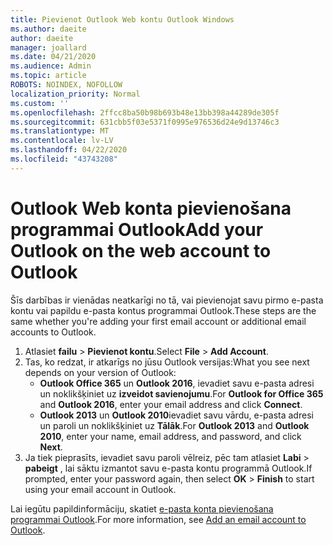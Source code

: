 ```yaml
---
title: Pievienot Outlook Web kontu Outlook Windows
ms.author: daeite
author: daeite
manager: joallard
ms.date: 04/21/2020
ms.audience: Admin
ms.topic: article
ROBOTS: NOINDEX, NOFOLLOW
localization_priority: Normal
ms.custom: ''
ms.openlocfilehash: 2ffcc8ba50b98b693b48e13bb398a44289de305f
ms.sourcegitcommit: 631cbb5f03e5371f0995e976536d24e9d13746c3
ms.translationtype: MT
ms.contentlocale: lv-LV
ms.lasthandoff: 04/22/2020
ms.locfileid: "43743208"
---
```

# <a name="add-your-outlook-on-the-web-account-to-outlook"></a><span data-ttu-id="607f8-102">Outlook Web konta pievienošana programmai Outlook</span><span class="sxs-lookup"><span data-stu-id="607f8-102">Add your Outlook on the web account to Outlook</span></span>

<span data-ttu-id="607f8-103">Šīs darbības ir vienādas neatkarīgi no tā, vai pievienojat savu pirmo e-pasta kontu vai papildu e-pasta kontus programmai Outlook.</span><span class="sxs-lookup"><span data-stu-id="607f8-103">These steps are the same whether you're adding your first email account or additional email accounts to Outlook.</span></span>

1. <span data-ttu-id="607f8-104">Atlasiet **failu** > **Pievienot kontu**.</span><span class="sxs-lookup"><span data-stu-id="607f8-104">Select **File** > **Add Account**.</span></span>
1. <span data-ttu-id="607f8-105">Tas, ko redzat, ir atkarīgs no jūsu Outlook versijas:</span><span class="sxs-lookup"><span data-stu-id="607f8-105">What you see next depends on your version of Outlook:</span></span>
    - <span data-ttu-id="607f8-106">**Outlook Office 365** un **Outlook 2016**, ievadiet savu e-pasta adresi un noklikšķiniet uz **izveidot savienojumu**.</span><span class="sxs-lookup"><span data-stu-id="607f8-106">For **Outlook for Office 365** and **Outlook 2016**, enter your email address and click **Connect**.</span></span>
    - <span data-ttu-id="607f8-107">**Outlook 2013** un **Outlook 2010**ievadiet savu vārdu, e-pasta adresi un paroli un noklikšķiniet uz **Tālāk**.</span><span class="sxs-lookup"><span data-stu-id="607f8-107">For **Outlook 2013** and **Outlook 2010**, enter your name, email address, and password, and click **Next**.</span></span>
1. <span data-ttu-id="607f8-108">Ja tiek pieprasīts, ievadiet savu paroli vēlreiz, pēc tam atlasiet **Labi** > **pabeigt** , lai sāktu izmantot savu e-pasta kontu programmā Outlook.</span><span class="sxs-lookup"><span data-stu-id="607f8-108">If prompted, enter your password again, then select **OK** > **Finish** to start using your email account in Outlook.</span></span>

<span data-ttu-id="607f8-109">Lai iegūtu papildinformāciju, skatiet [e-pasta konta pievienošana programmai Outlook](https://support.office.com/article/6e27792a-9267-4aa4-8bb6-c84ef146101b).</span><span class="sxs-lookup"><span data-stu-id="607f8-109">For more information, see [Add an email account to Outlook](https://support.office.com/article/6e27792a-9267-4aa4-8bb6-c84ef146101b).</span></span>